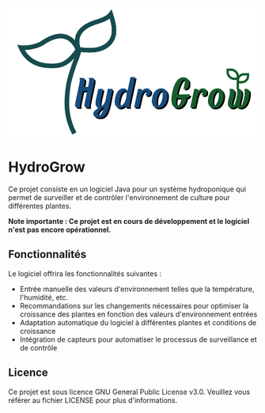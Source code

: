 ![HydroGrow logo](/images/HydroGrow-mini.png)

# HydroGrow

Ce projet consiste en un logiciel Java pour un système hydroponique qui permet de surveiller et de contrôler l'environnement de culture pour différentes plantes.

**Note importante : Ce projet est en cours de développement et le logiciel n'est pas encore opérationnel.**

## Fonctionnalités

Le logiciel offrira les fonctionnalités suivantes :

- Entrée manuelle des valeurs d'environnement telles que la température, l'humidité, etc.
- Recommandations sur les changements nécessaires pour optimiser la croissance des plantes en fonction des valeurs d'environnement entrées
- Adaptation automatique du logiciel à différentes plantes et conditions de croissance
- Intégration de capteurs pour automatiser le processus de surveillance et de contrôle

<!--
## Arborescence du projet

(Exemple d'arborescence)
Le projet est structuré de la manière suivante :

tree /f

Code : 
```

```
-->

## Licence

Ce projet est sous licence GNU General Public License v3.0. Veuillez vous référer au fichier LICENSE pour plus d'informations.
